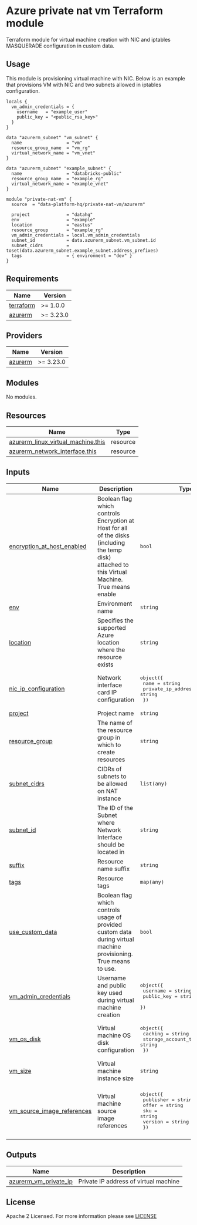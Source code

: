 # Azure private nat vm Terraform module
Terraform module for virtual machine creation with NIC and iptables MASQUERADE configuration in custom data.

## Usage
This module is provisioning virtual machine with NIC. Below is an example that provisions VM with NIC and two subnets allowed in iptables configuration.

```hcl
locals {
  vm_admin_credentials = {
    username   = "example_user"
    public_key = "<public_rsa_key>"
  }  
}

data "azurerm_subnet" "vm_subnet" {
  name                 = "vm"
  resource_group_name  = "vm_rg"
  virtual_network_name = "vm_vnet"
}

data "azurerm_subnet" "example_subnet" {
  name                 = "databricks-public"
  resource_group_name  = "example_rg"
  virtual_network_name = "example_vnet"
}

module "private-nat-vm" {
  source  = "data-platform-hq/private-nat-vm/azurerm"

  project              = "datahq"
  env                  = "example"
  location             = "eastus"
  resource_group       = "example_rg"
  vm_admin_credentials = local.vm_admin_credentials
  subnet_id            = data.azurerm_subnet.vm_subnet.id
  subnet_cidrs         = toset(data.azurerm_subnet.example_subnet.address_prefixes)
  tags                 = { environment = "dev" }
}
```

<!-- BEGIN_TF_DOCS -->
## Requirements

| Name | Version |
|------|---------|
| <a name="requirement_terraform"></a> [terraform](#requirement\_terraform) | >= 1.0.0 |
| <a name="requirement_azurerm"></a> [azurerm](#requirement\_azurerm) | >= 3.23.0 |

## Providers

| Name | Version |
|------|---------|
| <a name="provider_azurerm"></a> [azurerm](#provider\_azurerm) | >= 3.23.0 |

## Modules

No modules.

## Resources

| Name | Type |
|------|------|
| [azurerm_linux_virtual_machine.this](https://registry.terraform.io/providers/hashicorp/azurerm/latest/docs/resources/linux_virtual_machine) | resource |
| [azurerm_network_interface.this](https://registry.terraform.io/providers/hashicorp/azurerm/latest/docs/resources/network_interface) | resource |

## Inputs

| Name | Description | Type | Default | Required |
|------|-------------|------|---------|:--------:|
| <a name="input_encryption_at_host_enabled"></a> [encryption\_at\_host\_enabled](#input\_encryption\_at\_host\_enabled) | Boolean flag which controls Encryption at Host for all of the disks (including the temp disk) attached to this Virtual Machine. True means enable | `bool` | `true` | no |
| <a name="input_env"></a> [env](#input\_env) | Environment name | `string` | n/a | yes |
| <a name="input_location"></a> [location](#input\_location) | Specifies the supported Azure location where the resource exists | `string` | n/a | yes |
| <a name="input_nic_ip_configuration"></a> [nic\_ip\_configuration](#input\_nic\_ip\_configuration) | Network interface card IP configuration | <pre>object({<br>    name                          = string<br>    private_ip_address_allocation = string<br>  })</pre> | <pre>{<br>  "name": "external",<br>  "private_ip_address_allocation": "Dynamic"<br>}</pre> | no |
| <a name="input_project"></a> [project](#input\_project) | Project name | `string` | n/a | yes |
| <a name="input_resource_group"></a> [resource\_group](#input\_resource\_group) | The name of the resource group in which to create resources | `string` | n/a | yes |
| <a name="input_subnet_cidrs"></a> [subnet\_cidrs](#input\_subnet\_cidrs) | CIDRs of subnets to be allowed on NAT instance | `list(any)` | n/a | yes |
| <a name="input_subnet_id"></a> [subnet\_id](#input\_subnet\_id) | The ID of the Subnet where Network Interface should be located in | `string` | n/a | yes |
| <a name="input_suffix"></a> [suffix](#input\_suffix) | Resource name suffix | `string` | `""` | no |
| <a name="input_tags"></a> [tags](#input\_tags) | Resource tags | `map(any)` | `{}` | no |
| <a name="input_use_custom_data"></a> [use\_custom\_data](#input\_use\_custom\_data) | Boolean flag which controls usage of provided custom data during virtual machine provisioning. True means to use. | `bool` | `true` | no |
| <a name="input_vm_admin_credentials"></a> [vm\_admin\_credentials](#input\_vm\_admin\_credentials) | Username and public key used during virtual machine creation | <pre>object({<br>    username   = string<br>    public_key = string<br>  })</pre> | n/a | yes |
| <a name="input_vm_os_disk"></a> [vm\_os\_disk](#input\_vm\_os\_disk) | Virtual machine OS disk configuration | <pre>object({<br>    caching              = string<br>    storage_account_type = string<br>  })</pre> | <pre>{<br>  "caching": "None",<br>  "storage_account_type": "Standard_LRS"<br>}</pre> | no |
| <a name="input_vm_size"></a> [vm\_size](#input\_vm\_size) | Virtual machine instance size | `string` | `"Standard_B1ls"` | no |
| <a name="input_vm_source_image_references"></a> [vm\_source\_image\_references](#input\_vm\_source\_image\_references) | Virtual machine source image references | <pre>object({<br>    publisher = string<br>    offer     = string<br>    sku       = string<br>    version   = string<br>  })</pre> | <pre>{<br>  "offer": "UbuntuServer",<br>  "publisher": "Canonical",<br>  "sku": "18.04-LTS",<br>  "version": "latest"<br>}</pre> | no |

## Outputs

| Name | Description |
|------|-------------|
| <a name="output_azurerm_vm_private_ip"></a> [azurerm\_vm\_private\_ip](#output\_azurerm\_vm\_private\_ip) | Private IP address of virtual machine |
<!-- END_TF_DOCS -->

## License

Apache 2 Licensed. For more information please see [LICENSE](https://github.com/data-platform-hq/terraform-azurerm-private-nat-vm/blob/main/LICENSE)
